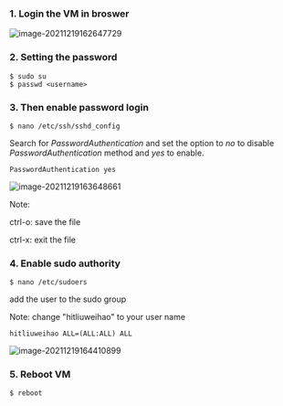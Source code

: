### 1. Login the VM in broswer

![image-20211219162647729](/home/lwh/.config/Typora/typora-user-images/image-20211219162647729.png)

### 2. Setting the password

``` shell
$ sudo su
$ passwd <username>
```

### 3. Then enable password login

```shell
$ nano /etc/ssh/sshd_config
```

Search for *PasswordAuthentication* and set the option to *no* to disable *PasswordAuthentication* method and *yes* to enable.

``` shell
PasswordAuthentication yes
```



![image-20211219163648661](/home/lwh/.config/Typora/typora-user-images/image-20211219163648661.png)

Note: 

ctrl-o: save the file

ctrl-x: exit the file

### 4. Enable sudo authority

``` shell
$ nano /etc/sudoers
```

add the user to the sudo group 

Note: change "hitliuweihao" to your user name

```shell
hitliuweihao ALL=(ALL:ALL) ALL
```



![image-20211219164410899](/home/lwh/.config/Typora/typora-user-images/image-20211219164410899.png)

### 5. Reboot VM

```shell
$ reboot
```

